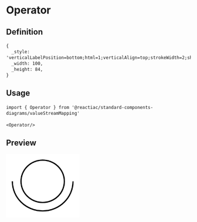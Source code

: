 # Operator

## Definition

```
{
  _style: 'verticalLabelPosition=bottom;html=1;verticalAlign=top;strokeWidth=2;shape=mxgraph.lean_mapping.operator;',
  _width: 100,
  _height: 84,
}
```

## Usage

```
import { Operator } from '@reactiac/standard-components-diagrams/valueStreamMapping'

<Operator/>
```

## Preview

<img src="./operator.png" width="200"/>
